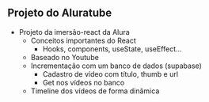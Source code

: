 ## Projeto do Aluratube
- Projeto da imersão-react da Alura
    - Conceitos importantes do React
        - Hooks, components, useState, useEffect...
    - Baseado no Youtube
    - Incrementação com um banco de dados (supabase)
        - Cadastro de vídeo com título, thumb e url
        - Get nos vídeos no banco
    - Timeline dos vídeos de forma dinâmica
